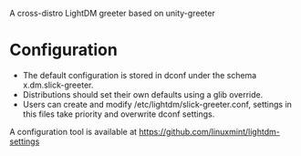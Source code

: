 
A cross-distro LightDM greeter based on unity-greeter

# Configuration

- The default configuration is stored in dconf under the schema x.dm.slick-greeter.
- Distributions should set their own defaults using a glib override.
- Users can create and modify /etc/lightdm/slick-greeter.conf, settings in this files take priority and overwrite dconf settings.

A configuration tool is available at https://github.com/linuxmint/lightdm-settings 
